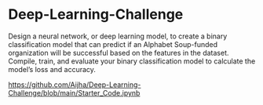 # Deep-Learning-Challenge
Design a neural network, or deep learning model, to create a binary classification model that can predict if an Alphabet Soup-funded organization will be successful based on the features in the dataset. Compile, train, and evaluate your binary classification model to calculate the model’s loss and accuracy.

https://github.com/Aijha/Deep-Learning-Challenge/blob/main/Starter_Code.ipynb
